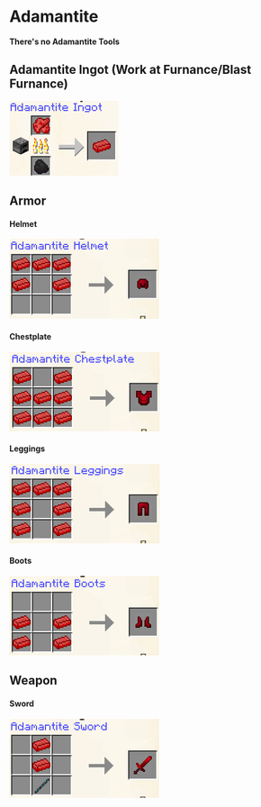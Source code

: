# Adamantite

**There's no Adamantite Tools**

## **Adamantite Ingot (Work at Furnance/Blast Furnance)**

![](<../../.gitbook/assets/image (87) (1).png>)



## **Armor**

#### Helmet

![](<../../.gitbook/assets/image (14) (1) (1).png>)

#### Chestplate

![](<../../.gitbook/assets/image (2) (1) (1) (1) (1) (1).png>)

#### Leggings

![](<../../.gitbook/assets/image (58).png>)

#### Boots

![](<../../.gitbook/assets/image (44).png>)

## Weapon

#### Sword

![](<../../.gitbook/assets/image (3) (1) (1) (1) (1).png>)
